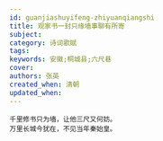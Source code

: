 ```yaml
---
id: guanjiashuyifeng-zhiyuanqiangshi
title: 观家书一封只缘墙事聊有所寄
subject: 
category: 诗词歌赋
tags: 
keywords: 安徽;桐城县;六尺巷
cover: 
authors: 张英
created_when: 清朝
updated_when: 
---
```


```
千里修书只为墙，让他三尺又何妨。
万里长城今犹在，不见当年秦始皇。
```
